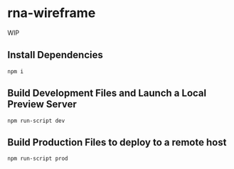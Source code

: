 # rna-wireframe

WIP

## Install Dependencies

````console
npm i
````

## Build Development Files and Launch a Local Preview Server

````console
npm run-script dev
````

## Build Production Files to deploy to a remote host

````console
npm run-script prod
````
